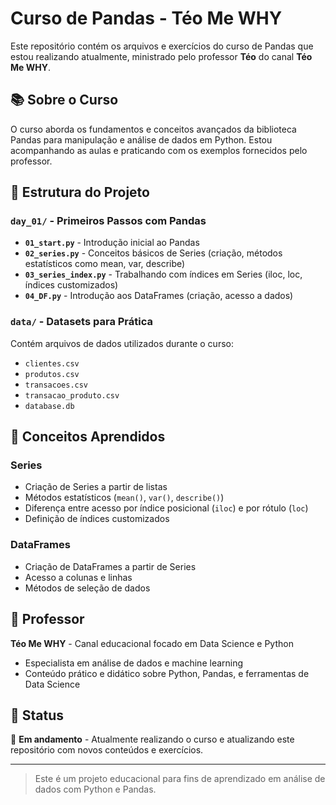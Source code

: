 # Curso de Pandas - Téo Me WHY

Este repositório contém os arquivos e exercícios do curso de Pandas que estou realizando atualmente, ministrado pelo professor **Téo** do canal **Téo Me WHY**.

## 📚 Sobre o Curso

O curso aborda os fundamentos e conceitos avançados da biblioteca Pandas para manipulação e análise de dados em Python. Estou acompanhando as aulas e praticando com os exemplos fornecidos pelo professor.

## 📁 Estrutura do Projeto

### `day_01/` - Primeiros Passos com Pandas
- **`01_start.py`** - Introdução inicial ao Pandas
- **`02_series.py`** - Conceitos básicos de Series (criação, métodos estatísticos como mean, var, describe)
- **`03_series_index.py`** - Trabalhando com índices em Series (iloc, loc, índices customizados)
- **`04_DF.py`** - Introdução aos DataFrames (criação, acesso a dados)

### `data/` - Datasets para Prática
Contém arquivos de dados utilizados durante o curso:
- `clientes.csv`
- `produtos.csv` 
- `transacoes.csv`
- `transacao_produto.csv`
- `database.db`

## 🎯 Conceitos Aprendidos

### Series
- Criação de Series a partir de listas
- Métodos estatísticos (`mean()`, `var()`, `describe()`)
- Diferença entre acesso por índice posicional (`iloc`) e por rótulo (`loc`)
- Definição de índices customizados

### DataFrames
- Criação de DataFrames a partir de Series
- Acesso a colunas e linhas
- Métodos de seleção de dados

## 🔗 Professor

**Téo Me WHY** - Canal educacional focado em Data Science e Python
- Especialista em análise de dados e machine learning
- Conteúdo prático e didático sobre Python, Pandas, e ferramentas de Data Science

## 📝 Status

🔄 **Em andamento** - Atualmente realizando o curso e atualizando este repositório com novos conteúdos e exercícios.

---

> Este é um projeto educacional para fins de aprendizado em análise de dados com Python e Pandas.